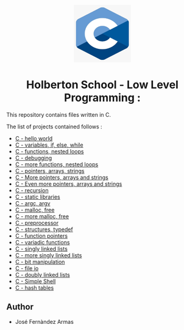 <p align="center">
    <img width="150" height="150" src="./images/c.webp">
</p>

<h1 align="center">Holberton School - Low Level Programming :</h1>
This repository contains files written in C.

The list of projects contained follows :

* [C - hello world](hello_world)
* [C - variables, if, else, while](./variables_if_else_while)
* [C - functions, nested loops](./functions_nested_loops)
* [C - debugging](./debugging)
* [C - more functions, nested loops](./more_functions_nested_loops)
* [C - pointers, arrays, strings](./pointers_arrays_strings)
* [C - More pointers, arrays and strings](./pointers_arrays_strings)
* [C - Even more pointers, arrays and strings](./pointers_arrays_strings)
* [C - recursion](recursion)
* [C - static libraries](./static_libraries)
* [C - argc, argv](./argc_argv)
* [C - malloc, free](./malloc_free)
* [C - more malloc, free](./more_malloc_free)
* [C - preprocessor](./preprocessor)
* [C - structures, typedef](./structures_typedef)
* [C - function pointers](./function_pointers)
* [C - variadic functions](./variadic_functions)
* [C - singly linked lists](./singly_linked_lists)
* [C - more singly linked lists](./more_singly_linked_lists)
* [C - bit manipulation](./bit_manipulation)
* [C - file io](./file_io)
* [C - doubly linked lists](./doubly_linked_lists)
* [C -  Simple Shell](./../holbertonschool-simple_shell/)
* [C - hash tables](./hash_tables)

## Author 

* José Fernàndez Armas

